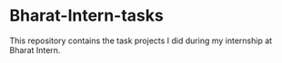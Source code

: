 # Bharat-Intern-tasks
This repository contains the task projects I did during my internship at Bharat Intern.
